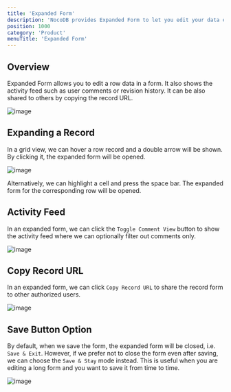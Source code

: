 ```yaml
---
title: 'Expanded Form'
description: 'NocoDB provides Expanded Form to let you edit your data easily'
position: 1000
category: 'Product'
menuTitle: 'Expanded Form'
---
```


## Overview

Expanded Form allows you to edit a row data in a form. It also shows the activity feed such as user comments or revision history. It can be also shared to others by copying the record URL.

![image](https://user-images.githubusercontent.com/35857179/203273340-987b1242-9c78-4195-9ca2-3d3c49c7bccf.png)

## Expanding a Record

In a grid view, we can hover a row record and a double arrow will be shown. By clicking it, the expanded form will be opened.

![image](https://user-images.githubusercontent.com/35857179/203274054-d20dc12b-7da8-4e6b-a144-19859b3c1c9c.png)

Alternatively, we can highlight a cell and press the space bar. The expanded form for the corresponding row will be opened.

## Activity Feed

In an expanded form, we can click the `Toggle Comment View` button to show the activity feed where we can optionally filter out comments only.

![image](https://user-images.githubusercontent.com/35857179/203275800-c8bc93f1-2a99-4766-8b81-70208c5675ca.png)

## Copy Record URL

In an expanded form, we can click `Copy Record URL` to share the record form to other authorized users.

![image](https://user-images.githubusercontent.com/35857179/203276149-bc97c70a-8bbf-48b4-a3fb-dd437c9405d3.png)

## Save Button Option

By default, when we save the form, the expanded form will be closed, i.e. `Save & Exit`. However, if we prefer not to close the form even after saving, we can choose the `Save & Stay` mode instead. This is useful when you are editing a long form and you want to save it from time to time.

![image](https://user-images.githubusercontent.com/35857179/203276349-5d5c68d6-4523-41ae-8e23-312d2f6e9caa.png)